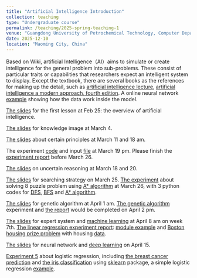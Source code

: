 ```yaml
---
title: "Artificial Intelligence Introduction"
collection: teaching
type: "Undergraduate course"
permalink: /teaching/2025-spring-teaching-1
venue: "Guangdong University of Petrochemical Technology, Computer Department"
date: 2025-12-10
location: "Maoming City, China"
---
```


Based on Wiki, artificial Intelligence（AI）aims to simulate or create intelligence for the general problem into sub-problems. These consist of particular traits or capabilities that researchers expect an intelligent system to display. Except the textbook, there are several books as the references for making up the detail, such as [artificial intelligence lecture](https://www.cs.sjtu.edu.cn/~linghe.kong/%E4%BA%BA%E5%B7%A5%E6%99%BA%E8%83%BD%E8%AE%B2%E4%B9%89%E5%86%AF%E7%BF%94.pdf), [artificial intelligence
a modern approach, fourth edition](http://lib.ysu.am/disciplines_bk/efdd4d1d4c2087fe1cbe03d9ced67f34.pdf). A online neural network [example](https://playground.tensorflow.org/#activation=tanh&batchSize=10&dataset=circle&regDataset=reg-plane&learningRate=0.03&regularizationRate=0&noise=0&networkShape=4,2&seed=0.57497&showTestData=false&discretize=false&percTrainData=50&x=true&y=true&xTimesY=false&xSquared=false&ySquared=false&cosX=false&sinX=false&cosY=false&sinY=false&collectStats=false&problem=classification&initZero=false&hideText=false) showing how the data work inside the model.

[The slides](/files/2025_1_AI/0225_AI_chapter1_overview.pptx) for the first lesson at Feb 25: the overview of artificial intelligence.

[The slides](/files/2025_1_AI/0304_AI_chapter2_knowledge.pptx) for knowledge image at March 4.

[The slides](/files/2025_1_AI/0311_AI_DeductiveReasoning.pptx) about certain principles at March 11 and 18 am.

The experiment [code](/files/2025_1_AI/code/experiment0319_2.py) and input [file](/files/2025_1_AI/code/input1.txt) at March 19 pm. Please finish the [experiment report](/files/2025_1_AI/0319_AI_experimentReport1.docx) before March 26.

[The slides](/files/2025_1_AI/0318_AI_uncertaintyReasoning.ppt) on uncertain reasoning at March 18 and 20.


[The slides](/files/2025_1_AI/0320_AI_Search.ppt) for searching strategy on March 25. [The experiment](/files/2025_1_AI/0326_AI_AalgorithmReport2.docx) about solving 8 puzzle problem using [A* algorithm](/files/2025_1_AI/0325_AstarAlgorithm_8puzzle.pdf) at March 26, with 3 python codes for [DFS](/files/2025_1_AI/code/experiment0325_3DFS.py), [BFS](/files/2025_1_AI/code/experiment0325_2BFS.py) and [A* algorithm](/files/2025_1_AI/code/experiment0325_4astar.py).

[The slides](/files/2025_1_AI/0401_AI_GA.pptx) for genetic algorithm at April 1 am. [The genetic algorithm](/files/2025_1_AI/code/experiment0402GA4.py) experiment and [the report](/files/2025_1_AI/0402_AI_AalgorithmReport3.docx) would be completed on April 2 pm.

[The slides](/files/2025_1_AI/0407_AI_PSML.pptx) for expert system and [machine learning](/files/2025_1_AI/0407_AI_ML.pptx) at April 8 am on week 7th. [The linear regression experiment report](/files/2025_1_AI/0409_AI_AalgorithmReport4.docx): [module example](/files/2025_1_AI/code/experiment0409LinearR.py) and [Boston housing prize problem](/files/2025_1_AI/code/experiment0409LinearRBostonHousingPrice.py) with housing [data](/files/2025_1_AI/code/data_collections/housing.csv). 

[The slides](/files/2025_1_AI/0415_AI_neuralNetwork.pptx) for neural network and [deep learning](/files/2025_1_AI/0415_AI_deepLearning.pptx) on April 15.

[Experiment 5](/files/2025_1_AI/0416_AI_logisticRegressionReport5.docx) about logistic regression, including [the breast cancer prediction](/files/2025_1_AI/code/experiment0416LogisticRegress.py) and [the iris classification](/files/2025_1_AI/code/experiment0416LogisticRegressIris.py) using [sklearn](https://scikit-learn.org/) package, a simple logistic regression [example](/files/2025_1_AI/code/experiment0416LogisticRegressPure.py).